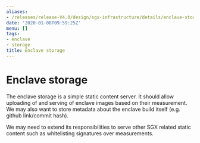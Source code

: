 ```yaml
---
aliases:
- /releases/release-V4.0/design/sgx-infrastructure/details/enclave-storage.html
date: '2020-01-08T09:59:25Z'
menu: []
tags:
- enclave
- storage
title: Enclave storage
---
```



# Enclave storage

The enclave storage is a simple static content server. It should allow uploading of and serving of enclave images based
on their measurement. We may also want to store metadata about the enclave build itself (e.g. github link/commit hash).

We may need to extend its responsibilities to serve other SGX related static content such as whitelisting signatures
over measurements.

